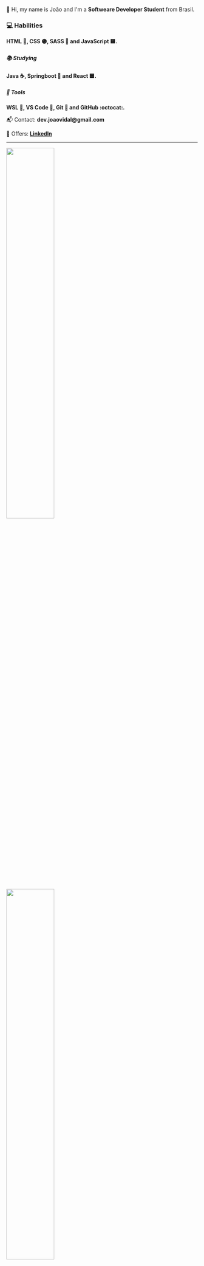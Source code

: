 
<p align="left"> 
 👋 Hi, my name is João and I'm a <strong>Softweare Developer Student</strong> from Brasil.
</p>

 <h3>💻 Habilities</h3>
<p align="left">
 <strong>HTML 🔶, CSS 🟣, SASS 🌸 and JavaScript 🟨.</strong>
</p>

<h5>📚 Studying</h5>
<p align="left"> 
 <strong> Java ☕, Springboot 🍃 and React 🟦.</strong>
</p>
  

<h5>💼 Tools</h5>
<p align="left">
 <strong>WSL 🐧, VS Code 🔹, Git 🔸 and GitHub :octocat:.</strong>
</p>

<p align="left">
  📬 Contact: <strong>dev.joaovidal@gmail.com</strong>
</p>

<p align="left">
 📑 Offers: <strong><a href="https://www.linkedin.com/in/joaovidalnt/">LinkedIn</a></strong>
</p>

 

<hr>
<a href="https://github.com/JOAOVIDALNT/JOAOVIDALNT" width="100%"> 
<img width="50%" align="center" src="https://github-readme-stats.vercel.app/api?username=JOAOVIDALNT&show_icons=true&theme=radical" />
</a>

<a href="https://github.com/JOAOVIDALNT/JOAOVIDALNT" width="100%"> 
<img align="center" width="50%" src="https://github-readme-stats.vercel.app/api/top-langs/?username=JOAOVIDALNT&layout=compact&theme=radical" />
</a>


<!-- [![João GitHub stats](https://github-readme-stats.vercel.app/api?username=JOAOVIDALNT&show_icons=true&theme=radical)](https://https://github.com/JOAOVIDALNT/JOAOVIDALNT) -->
<!--  -->
<!-- [![Top Langs](https://github-readme-stats.vercel.app/api/top-langs/?username=JOAOVIDALNT&layout=compact&theme=radical)](https://github.com/JOAOVIDALNT/JOAOVIDALNT) -->
